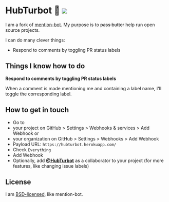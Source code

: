 
# HubTurbot :speech_balloon: ![](https://travis-ci.org/HubTurbot/HubTurbot.svg)

I am a fork of [mention-bot](https://github.com/facebook/mention-bot). My purpose is to ~~pass butter~~ help run open source projects.

I can do many clever things:

- Respond to comments by toggling PR status labels

## Things I know how to do

**Respond to comments by toggling PR status labels**

When a comment is made mentioning me and containing a label name, I'll toggle the corresponding label.

## How to get in touch

- Go to
 - your project on GitHub > Settings > Webhooks & services > Add Webhook or
 - your organization on GitHub > Settings > Webhooks > Add Webhook
- Payload URL: `https://hubturbot.herokuapp.com/`
- Check `Everything`
- Add Webhook
- Optionally, add [**@HubTurbot**](https://github.com/HubTurbot) as a collaborator to your project (for more features, like changing issue labels)

## License

I am [BSD-licensed](https://github.com/HubTurbot/HubTurbot/blob/master/LICENSE), like mention-bot.
